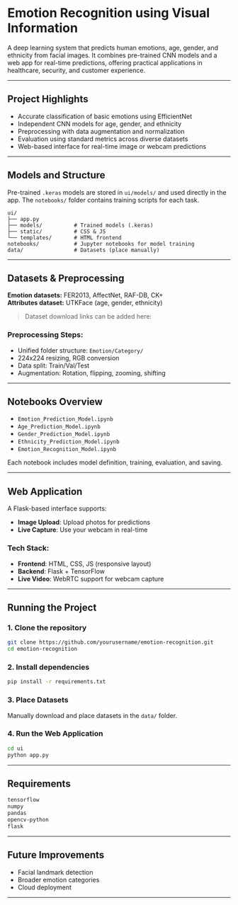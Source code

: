 # Emotion Recognition using Visual Information

A deep learning system that predicts human emotions, age, gender, and ethnicity from facial images. It combines pre-trained CNN models and a web app for real-time predictions, offering practical applications in healthcare, security, and customer experience.

---

##  Project Highlights

- Accurate classification of basic emotions using EfficientNet
- Independent CNN models for age, gender, and ethnicity
- Preprocessing with data augmentation and normalization
- Evaluation using standard metrics across diverse datasets
- Web-based interface for real-time image or webcam predictions

---

##  Models and Structure

Pre-trained `.keras` models are stored in `ui/models/` and used directly in the app. The `notebooks/` folder contains training scripts for each task.

```text
ui/
├── app.py
├── models/          # Trained models (.keras)
├── static/          # CSS & JS
└── templates/       # HTML frontend
notebooks/           # Jupyter notebooks for model training
data/                # Datasets (place manually)
```

---

## Datasets & Preprocessing

**Emotion datasets:** FER2013, AffectNet, RAF-DB, CK+\
**Attributes dataset:** UTKFace (age, gender, ethnicity)

> Dataset download links can be added here:

### Preprocessing Steps:

- Unified folder structure: `Emotion/Category/`
- 224x224 resizing, RGB conversion
- Data split: Train/Val/Test
- Augmentation: Rotation, flipping, zooming, shifting

---

## Notebooks Overview

- `Emotion_Prediction_Model.ipynb`
- `Age_Prediction_Model.ipynb`
- `Gender_Prediction_Model.ipynb`
- `Ethnicity_Prediction_Model.ipynb`
- `Emotion_Recognition_Model.ipynb`

Each notebook includes model definition, training, evaluation, and saving.

---

## Web Application

A Flask-based interface supports:

- **Image Upload**: Upload photos for predictions
- **Live Capture**: Use your webcam in real-time

### Tech Stack:

- **Frontend**: HTML, CSS, JS (responsive layout)
- **Backend**: Flask + TensorFlow
- **Live Video**: WebRTC support for webcam capture

---

## Running the Project

### 1. Clone the repository

```bash
git clone https://github.com/yourusername/emotion-recognition.git
cd emotion-recognition
```

### 2. Install dependencies

```bash
pip install -r requirements.txt
```

### 3. Place Datasets

Manually download and place datasets in the `data/` folder.

### 4. Run the Web Application

```bash
cd ui
python app.py
```

---

## Requirements

```txt
tensorflow
numpy
pandas
opencv-python
flask
```

---

## Future Improvements

- Facial landmark detection
- Broader emotion categories
- Cloud deployment

---


